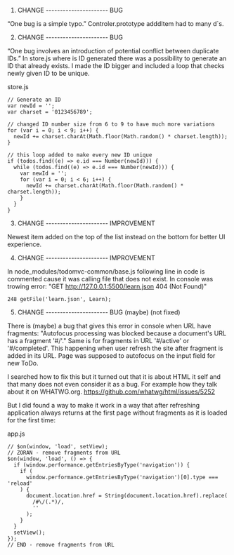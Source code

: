 1. CHANGE ---------------------- BUG

“One bug is a simple typo.”
Controler.prototype adddItem had to many d`s.

2. CHANGE ---------------------- BUG

“One bug involves an introduction of potential conflict between duplicate IDs.”
In store.js where is ID generated there was a possibility to generate an ID that already exists. I made the ID bigger and included a loop that checks newly given ID to be unique.

store.js

    // Generate an ID
    var newId = '';
    var charset = '0123456789';

    // changed ID number size from 6 to 9 to have much more variations
    for (var i = 0; i < 9; i++) {
      newId += charset.charAt(Math.floor(Math.random() * charset.length));
    }

    // this loop added to make every new ID unique
    if (todos.find((e) => e.id === Number(newId))) {
      while (todos.find((e) => e.id === Number(newId))) {
        var newId = '';
        for (var i = 0; i < 6; i++) {
          newId += charset.charAt(Math.floor(Math.random() * charset.length));
        }
      }
    }

3. CHANGE ---------------------- IMPROVEMENT

Newest item added on the top of the list instead on the bottom for better UI experience.

4. CHANGE ---------------------- IMPROVEMENT

In node_modules/todomvc-common/base.js following line in code is commented cause it was calling file that does not exist. In console was trowing error: "GET http://127.0.0.1:5500/learn.json 404 (Not Found)"

    248 getFile('learn.json', Learn);

5. CHANGE ---------------------- BUG (maybe) (not fixed)

There is (maybe) a bug that gives this error in console when URL have fragments:
"Autofocus processing was blocked because a document's URL has a fragment '#/'."
Same is for fragments in URL '#/active' or '#/completed'. This happening when user refresh the site after fragment is added in its URL. Page was supposed to autofocus on the input field for new ToDo.

I searched how to fix this but it turned out that it is about HTML it self and that many does not even consider it as a bug. For example how they talk about it on WHATWG.org.
https://github.com/whatwg/html/issues/5252

But I did found a way to make it work in a way that after refreshing application always returns at the first page without fragments as it is loaded for the first time:

app.js

    // $on(window, 'load', setView);
    // ZORAN - remove fragments from URL
    $on(window, 'load', () => {
      if (window.performance.getEntriesByType('navigation')) {
        if (
          window.performance.getEntriesByType('navigation')[0].type === 'reload'
        ) {
          document.location.href = String(document.location.href).replace(
            /#\/(.*)/,
            ''
          );
        }
      }
      setView();
    });
    // END - remove fragments from URL
